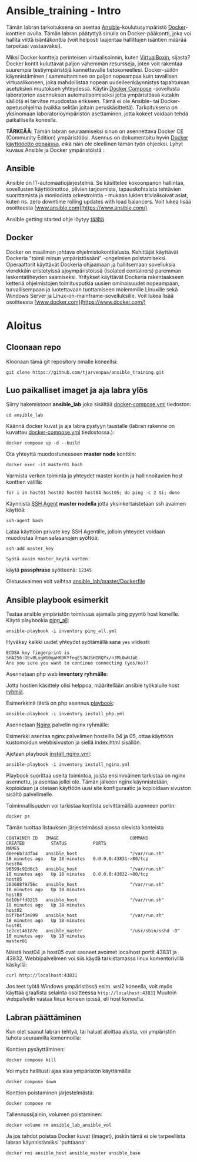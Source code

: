 # Ansible_training - Intro

Tämän labran tarkoituksena on asettaa [Ansible](https://www.ansible.com/)-koulutusympäristö [Docker](https://www.docker.com/)-konttien avulla. Tämän labran päätyttyä sinulla on Docker-pääkontti, joka voi hallita viittä isäntäkonttia (voit helposti laajentaa hallittujen isäntien määrää tarpeitasi vastaavaksi).

Miksi Docker kontteja perinteisen virtualisoinnin, kuten [VirtualBoxin](https://www.virtualbox.org), sijasta? Docker kontit kuluttavat paljon vähemmän resursseja, joten voit rakentaa suurempia testiympäristöjä kannettavalle tietokoneellesi. Docker-säilön käynnistäminen / sammuttaminen on paljon nopeampaa kuin tavallisen virtuaalikoneen, joka mahdollistaa nopean uudelleenkäynnistys tapahtuman asetuksien muutoksen yhteydessä. Käytin [Docker Compose](https://docs.docker.com/compose/overview/) -sovellusta laboratorion asennuksen automatisoimiseksi jotta ympäristössä kutakin säiliötä ei tarvitse muodostaa erikseen. 
Tämä ei ole Ansible- tai Docker-opetusohjelma (vaikka selitän joitain peruskäsitteitä). Tarkoituksena on yksinomaan laboratorioympäristön asettaminen, jotta kokeet voidaan tehdä paikallisella koneella.

**TÄRKEÄÄ**: Tämän labran seuraamiseksi sinun on asennettava Docker CE (Community Edition) ympäristöösi. Asennus on dokumentoitu hyvin [Docker käyttööotto oppaassa](https://docs.docker.com/engine/installation/#supported-platforms), eikä näin ole oleellinen tämän työn ohjeeksi. Lyhyt kuvaus Ansible ja Docker ympäristöistä :

## Ansible
Ansible on IT-automaatiojärjestelmä. Se käsittelee kokoonpanon hallintaa, sovellusten käyttöönottoa, pilvien tarjoamista, tapauskohtaista tehtävien suorittamista ja moniodista orkestrointia - mukaan lukien trivialisoivat asiat, kuten ns. zero downtime rolling updates with load balancers. Voit lukea lisää osoitteesta [www.ansible.com](https://www.ansible.com/)

Ansible getting started ohje löytyy [täältä](https://docs.ansible.com/ansible/latest/getting_started/index.html)

## Docker
Docker on maailman johtava ohjelmistokonttialusta. Kehittäjät käyttävät Dockeria "toimii minun ympäristössäni" -ongelmien poistamiseksi. Operaattorit käyttävät Dockeria ohjaamaan ja hallitsemaan sovelluksia vierekkäin eristetyissä ajoympäristöissä (isolated containers) paremman laskentatiheyden saamiseksi. Yritykset käyttävät Dockeria rakentaakseen ketteriä ohjelmistojen toimitusputkia uusien  ominaisuudet nopeampaan, turvallisempaan ja luotettavaan tuottamiseen molemmille Linuxille sekä Windows Server ja Linux-on-mainframe-sovelluksille. Voit lukea lisää osoitteesta [www.docker.com](https://www.docker.com/)

# Aloitus

## Cloonaan repo

Kloonaan tämä git repository omalle koneellsi:

`git clone https://github.com/tjarvenpaa/ansible_training.git`

## Luo paikalliset imaget ja aja labra ylös

Siirry hakemistoon **ansible_lab** joka sisältää [docker-compose.yml](./ansible_lab/docker-compose.yml) tiedoston:

`cd ansible_lab`

Käännä docker kuvat ja aja labra pystyyn taustalle (labran rakenne on kuvattau [docker-compose.yml](./ansible_lab/docker-compose.yml) tiedostossa.):

`docker compose up -d --build`

Ota yhteyttä muodostuneeseen **master node** konttiin:

`docker exec -it master01 bash`

Varmista verkon toiminta ja  yhteydet master kontin ja hallinnoitavien host konttien välillä:

`for i in host01 host02 host03 host04 host05; do ping -c 2 $i; done`

Käynnistä [SSH Agent](https://man.openbsd.org/ssh-agent) **master nodella** jotta yksinkertaistetaan ssh avaimen käyttöä:

`ssh-agent bash`

Lataa käyttöön private key SSH Agentille, jolloin yhteydet voidaan muodostaa ilman salasanojen syöttöä:

`ssh-add master_key`

    Syötä avain master_keytä varten:
käytä **passphrase** syötteenä: `12345`

Oletusavaimen voit vaihtaa [ansible_lab/master/Dockerfile](./ansible_lab/master/Dockerfile)

## Ansible playbook esimerkit

Testaa ansible ympäristön toimivuus ajamalla ping pyyntö host koneille. Käytä playbookia [ping_all](./ansible_lab/master/ansible/ping_all.yml):

`ansible-playbook -i inventory ping_all.yml`

Hyväksy kaikki uudet yhteydet syötämällä sana `yes` viidesti:

    ECDSA key fingerprint is SHA256:OEv0LxgWG0qaHKDKYfnqESJWJSHIRQYx/nJML0wNJaE.
    Are you sure you want to continue connecting (yes/no)?

Asennetaan php web **inventory ryhmälle**:

Jotta hostien käsittely olisi helppoa, määritellään ansible työkalulle host [ryhmiä](https://docs.ansible.com/ansible/latest/inventory_guide/intro_patterns.html).

Esimerkkinä tästä on php asennus [playbook](./ansible_lab/master/ansible/install_php.yml):

`ansible-playbook -i inventory install_php.yml`

Asennetaan [Nginx](https://www.nginx.org/) palvelin nginx ryhmälle:

Esimerkki asentaa nginx palvelimen hosteille 04 ja 05, ottaa käyttöön kustomoidun webbisivuston ja siellä index.html sisällön.

Ajetaan playbook [install_nginx.yml](./ansible_lab/master/ansible/install_nginx.yml):

`ansible-playbook -i inventory install_nginx.yml`

Playbook suorittaa useita toimintoa, joista ensimmäinen tarkistaa on nginx asennettu, ja asentaa jollei ole. Tämän jälkeen nginx käynnistetään, kopioidaan ja otetaan käyttöön uusi site konfiguraatio ja kopioidaan sivuston sisältö palvelimelle.

Toiminnallisuuden voi tarkistaa kontista selvittämällä auenneen portin:

`docker ps`

Tämän tuottaa listauksen järjestelmässä ajossa olevista konteista

    CONTAINER ID   IMAGE                           COMMAND               CREATED          STATUS          PORTS                                                      NAMES
    d0ee6b73dfa4   ansible_host                    "/var/run.sh"         18 minutes ago   Up 18 minutes   0.0.0.0:43831->80/tcp                                      host04
    96599c91d6c3   ansible_host                    "/var/run.sh"         18 minutes ago   Up 18 minutes   0.0.0.0:43832->80/tcp                                      host05
    263608f9756c   ansible_host                    "/var/run.sh"         18 minutes ago   Up 18 minutes                                                              host03
    6d10bffd0215   ansible_host                    "/var/run.sh"         18 minutes ago   Up 18 minutes                                                              host02
    b5f7b4f3e899   ansible_host                    "/var/run.sh"         18 minutes ago   Up 18 minutes                                                              host01
    1e2ce146187e   ansible_master                  "/usr/sbin/sshd -D"   18 minutes ago   Up 18 minutes                                                              master01

Näistä host04 ja host05 ovat saaneet avoimet localhost portit 43831 ja 43832. Webbipalvelimen voi siis käydä tarkistamassa linux komentorivillä käskyllä:

`curl http://localhost:43831`

Jos teet työtä Windows ympäristössä esim. wsl2 koneella, voit myös käyttää graafista selainta osoitteessa `http://localhost:43831`
Muutoin webpalvelin vastaa linux koneen ip:ssä, eli host koneelta.
## Labran päättäminen

Kun olet saanut labran tehtyä, tai haluat aloittaa alusta, voi ympäristön tuhota seuraavilla komennoilla:

Konttien pysäyttäminen:

`docker compose kill`

Voi myös hallitusti ajaa alas ympäristön käyttämällä:

`docker compose down`

Konttien poistaminen järjestelmästä:

`docker compose rm`

Tallennussijainin, volumen poistaminen:

`docker volume rm ansible_lab_ansible_vol`

Ja jos tahdot poistaa Docker kuvat (imaget), joskin tämä ei ole tarpeellista labran käynnistämiksi 'puhtaana':

`docker rmi ansible_host ansible_master ansible_base`

